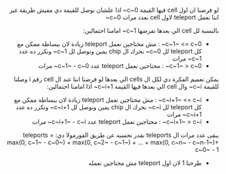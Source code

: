 <div dir="rtl">

لو فرضنا ان اول cell فيها  القيمة c~0~ اذا علشان نوصل للقيمة دي مفيش طريقة غير اننا نعمل teleport لاول cell بعدد مرات c~0~

بالنسبة لل cell الي بعدها نفرضها c~1~ امامنا احتمالين:
- c~1~ <= c~0~ : مش محتاجين نعمل teleport زيادة لان ببساطة ممكن مع كل teleport لل c~0~ نحرك ال chip يمين ونوصل لل c~1~ ونكرر ده عدد c~1~ مرات
- c~1~ > c~0~ : محتاجين نعمل teleport عدد c~1~ - c~0~ مرات

يمكن تعميم الفكرة دي لكل ال cells الي بعدها
لو فرضنا اننا عند ال cell رقم i وصلنا للقيمة c~i~ وال cell الي بعدها فيها القيمة c~i+1~ اذا امامنا احتمالين:
- c~i+1~ <= c~i~ : مش محتاجين نعمل teleport زيادة لان ببساطة ممكن مع كل teleport لل c~i~ نحرك ال chip يمين ونوصل لل c~i+1~ ونكرر ده عدد c~i+1~ مرات
- c~i+1~ > c~i~ : محتاجين نعمل teleport عدد c~i+1~ - c~i~ مرات

يبقى عدد مرات ال teleports نقدر نحسبه عن طريق الفورمولا دي:
teleports = max(0, c~1~ - c~0~) + max(0, c~2~ - c~1~) + ... + max(0, c~n~ - c~n-1~)+ c~0~ - 1

* طرحنا 1 لان اول teleport مش محتاجين نعمله


</div>

